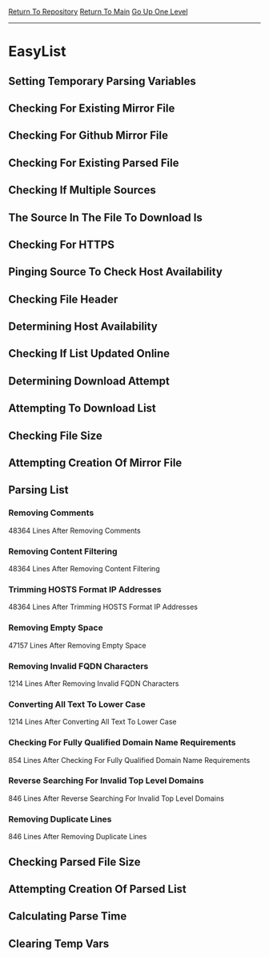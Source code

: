 [Return To Repository](https://github.com/deathbybandaid/piholeparser/)
[Return To Main](https://github.com/deathbybandaid/piholeparser/blob/master/RecentRunLogs/Mainlog.md)
[Go Up One Level](https://github.com/deathbybandaid/piholeparser/blob/master/RecentRunLogs/TopLevelScripts/30-Processing-External-Blacklists.md)
____________________________________
# EasyList
## Setting Temporary Parsing Variables
## Checking For Existing Mirror File
## Checking For Github Mirror File
## Checking For Existing Parsed File
## Checking If Multiple Sources
## The Source In The File To Download Is
## Checking For HTTPS
## Pinging Source To Check Host Availability
## Checking File Header
## Determining Host Availability
## Checking If List Updated Online
## Determining Download Attempt
## Attempting To Download List
## Checking File Size
## Attempting Creation Of Mirror File
## Parsing List
### Removing Comments
48364 Lines After Removing Comments
### Removing Content Filtering
48364 Lines After Removing Content Filtering
### Trimming HOSTS Format IP Addresses
48364 Lines After Trimming HOSTS Format IP Addresses
### Removing Empty Space
47157 Lines After Removing Empty Space
### Removing Invalid FQDN Characters
1214 Lines After Removing Invalid FQDN Characters
### Converting All Text To Lower Case
1214 Lines After Converting All Text To Lower Case
### Checking For Fully Qualified Domain Name Requirements
854 Lines After Checking For Fully Qualified Domain Name Requirements
### Reverse Searching For Invalid Top Level Domains
846 Lines After Reverse Searching For Invalid Top Level Domains
### Removing Duplicate Lines
846 Lines After Removing Duplicate Lines
## Checking Parsed File Size
## Attempting Creation Of Parsed List
## Calculating Parse Time
## Clearing Temp Vars

